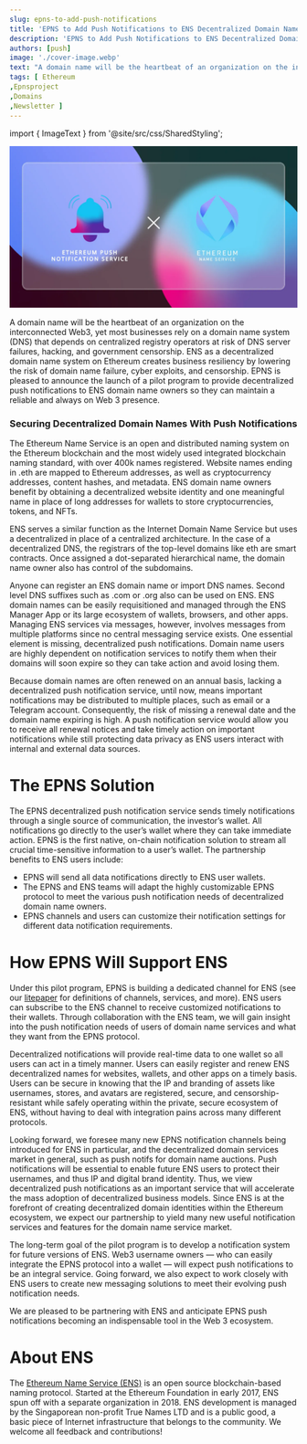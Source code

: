 ```yaml
---
slug: epns-to-add-push-notifications
title: 'EPNS to Add Push Notifications to ENS Decentralized Domain Name Services'
description: 'EPNS to Add Push Notifications to ENS Decentralized Domain Name Services'
authors: [push]
image: './cover-image.webp'
text: "A domain name will be the heartbeat of an organization on the interconnected Web3, yet most businesses rely on a domain name system (DNS) that depends on centralized registry operators at risk of DNS server failures, hacking, and government censorship."
tags: [ Ethereum
,Epnsproject
,Domains
,Newsletter ]
---
```


import { ImageText } from '@site/src/css/SharedStyling';

![Cover Image of EPNS to Add Push Notifications to ENS Decentralized Domain Name Services](./cover-image.webp)

<!--truncate-->

A domain name will be the heartbeat of an organization on the interconnected Web3, yet most businesses rely on a domain name system (DNS) that depends on centralized registry operators at risk of DNS server failures, hacking, and government censorship. ENS as a decentralized domain name system on Ethereum creates business resiliency by lowering the risk of domain name failure, cyber exploits, and censorship. EPNS is pleased to announce the launch of a pilot program to provide decentralized push notifications to ENS domain name owners so they can maintain a reliable and always on Web 3 presence.

### Securing Decentralized Domain Names With Push Notifications

The Ethereum Name Service is an open and distributed naming system on the Ethereum blockchain and the most widely used integrated blockchain naming standard, with over 400k names registered. Website names ending in .eth are mapped to Ethereum addresses, as well as cryptocurrency addresses, content hashes, and metadata. ENS domain name owners benefit by obtaining a decentralized website identity and one meaningful name in place of long addresses for wallets to store cryptocurrencies, tokens, and NFTs.

ENS serves a similar function as the Internet Domain Name Service but uses a decentralized in place of a centralized architecture. In the case of a decentralized DNS, the registrars of the top-level domains like eth are smart contracts. Once assigned a dot-separated hierarchical name, the domain name owner also has control of the subdomains.

Anyone can register an ENS domain name or import DNS names. Second level DNS suffixes such as .com or .org also can be used on ENS. ENS domain names can be easily requisitioned and managed through the ENS Manager App or its large ecosystem of wallets, browsers, and other apps. Managing ENS services via messages, however, involves messages from multiple platforms since no central messaging service exists. One essential element is missing, decentralized push notifications. Domain name users are highly dependent on notification services to notify them when their domains will soon expire so they can take action and avoid losing them.

Because domain names are often renewed on an annual basis, lacking a decentralized push notification service, until now, means important notifications may be distributed to multiple places, such as email or a Telegram account. Consequently, the risk of missing a renewal date and the domain name expiring is high. A push notification service would allow you to receive all renewal notices and take timely action on important notifications while still protecting data privacy as ENS users interact with internal and external data sources.

# The EPNS Solution

The EPNS decentralized push notification service sends timely notifications through a single source of communication, the investor’s wallet. All notifications go directly to the user’s wallet where they can take immediate action. EPNS is the first native, on-chain notification solution to stream all crucial time-sensitive information to a user’s wallet. The partnership benefits to ENS users include:

- EPNS will send all data notifications directly to ENS user wallets.
- The EPNS and ENS teams will adapt the highly customizable EPNS protocol to meet the various push notification needs of decentralized domain name owners.
- EPNS channels and users can customize their notification settings for different data notification requirements.

# How EPNS Will Support ENS

Under this pilot program, EPNS is building a dedicated channel for ENS (see our [litepaper](https://whitepaper.epns.io) for definitions of channels, services, and more). ENS users can subscribe to the ENS channel to receive customized notifications to their wallets. Through collaboration with the ENS team, we will gain insight into the push notification needs of users of domain name services and what they want from the EPNS protocol.

Decentralized notifications will provide real-time data to one wallet so all users can act in a timely manner. Users can easily register and renew ENS decentralized names for websites, wallets, and other apps on a timely basis. Users can be secure in knowing that the IP and branding of assets like usernames, stores, and avatars are registered, secure, and censorship-resistant while safely operating within the private, secure ecosystem of ENS, without having to deal with integration pains across many different protocols.

Looking forward, we foresee many new EPNS notification channels being introduced for ENS in particular, and the decentralized domain services market in general, such as push notifs for domain name auctions. Push notifications will be essential to enable future ENS users to protect their usernames, and thus IP and digital brand identity. Thus, we view decentralized push notifications as an important service that will accelerate the mass adoption of decentralized business models. Since ENS is at the forefront of creating decentralized domain identities within the Ethereum ecosystem, we expect our partnership to yield many new useful notification services and features for the domain name service market.

The long-term goal of the pilot program is to develop a notification system for future versions of ENS. Web3 username owners — who can easily integrate the EPNS protocol into a wallet — will expect push notifications to be an integral service. Going forward, we also expect to work closely with ENS users to create new messaging solutions to meet their evolving push notification needs.

We are pleased to be partnering with ENS and anticipate EPNS push notifications becoming an indispensable tool in the Web 3 ecosystem.

# About ENS

The [Ethereum Name Service (ENS)](https://ens.domains/) is an open source blockchain-based naming protocol. Started at the Ethereum Foundation in early 2017, ENS spun off with a separate organization in 2018. ENS development is managed by the Singaporean non-profit True Names LTD and is a public good, a basic piece of Internet infrastructure that belongs to the community. We welcome all feedback and contributions!
